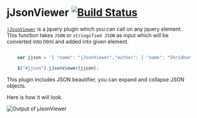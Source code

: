 jJsonViewer [![Build Status](https://travis-ci.org/Shridhad/jjsonviewer.svg?branch=master)](https://travis-ci.org/Shridhad/jjsonviewer)
===========

[`jJsonViewer`](http://shridhad.github.io/blog/2014/02/15/jjsonviewer-jquery-plugin/) is a jquery plugin which you can call on any jquery element. This function takes `JSON` or `stringified JSON` as input which will be converted into html and added into given element.

```javascript

	var jjson = '{ "name": "jJsonViewer","author": { "name": "Shridhar Deshmukh", "email": "shridhar.deshmukh3@gmail.com", "contact": [{"location": "office", "number": 123456}, {"location": "home", "number": 987654}] } }';

	$("#jjson").jJsonViewer(jjson);

```

This plugin includes JSON beautifier, you can expand and collapse JSON objects. 

Here is how it will look.

![Output of jJsonViewer](https://raw.github.com/Shridhad/jjsonviewer/master/images/example.png "Output of jJsonViewer")
